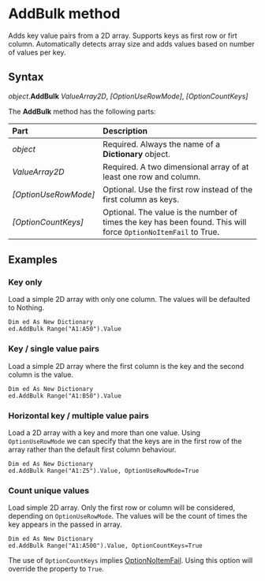 # AddBulk method
Adds key value pairs from a 2D array. Supports keys as first row or firt column. Automatically detects array size and adds values based on number of values per key.

## Syntax
_object_.**AddBulk** _ValueArray2D_, _[OptionUseRowMode]_, _[OptionCountKeys]_

The **AddBulk** method has the following parts:

Part                    | Description
:---                    | :---
_object_                | Required. Always the name of a **Dictionary** object.
_ValueArray2D_          | Required. A two dimensional array of at least one row and column.
_[OptionUseRowMode]_    | Optional. Use the first row instead of the first column as keys.
_[OptionCountKeys]_     | Optional. The value is the number of times the key has been found. This will force `OptionNoItemFail` to True.

## Examples
### Key only
Load a simple 2D array with only one column. The values will be defaulted to Nothing.
```vba
Dim ed As New Dictionary
ed.AddBulk Range("A1:A50").Value
```

### Key / single value pairs
Load a simple 2D array where the first column is the key and the second column is the value.

```vba
Dim ed As New Dictionary
ed.AddBulk Range("A1:B50").Value
```

### Horizontal key / multiple value pairs
Load a 2D array with a key and more than one value. Using `OptionUseRowMode` we can specify that the keys are in the first row of the
array rather than the default first column behaviour.

```vba
Dim ed As New Dictionary
ed.AddBulk Range("A1:Z5").Value, OptionUseRowMode=True
```

### Count unique values
Load simple 2D array. Only the first row or column will be considered, depending on `OptionUseRowMode`. The values will be the count of times the key
appears in the passed in array.

```vba
Dim ed As New Dictionary
ed.AddBulk Range("A1:A500").Value, OptionCountKeys=True
```

The use of `OptionCountKeys` implies [OptionNoItemFail](./ObjectReference/Properties/OptionNoItemFail.md). Using this option will override the property to `True`.